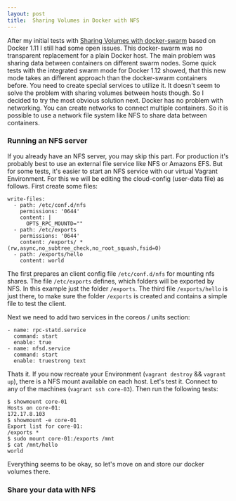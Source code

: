 ```yaml
---
layout: post
title:  Sharing Volumes in Docker with NFS
---
```


After my initial tests with [Sharing Volumes with docker-swarm](/Sharing-Volumes-With-Docker-Swarm/) based on Docker 1.11 I still had some open issues. This docker-swarm was no transparent replacement for a plain Docker host. The main problem was sharing data between containers on different swarm nodes. Some quick tests with the integrated swarm mode for Docker 1.12 showed, that this new mode takes an different approach than the docker-swarm containers before. You need to create special services to utilize it. It doesn't seem to solve the problem with sharing volumes between hosts though.
So I decided to try the most obvious solution next. Docker has no problem with networking. You can create networks to connect multiple containers. So it is possible to use a network file system like NFS to share data between containers.

### Running an NFS server
If you already have an NFS server, you may skip this part. For production it's probably best to use an external file service like NFS or Amazons EFS. But for some tests, it's easier to start an NFS service with our virtual Vagrant Environment. For this we will be editing the cloud-config (user-data file) as follows. First create some files:

```
write-files:
  - path: /etc/conf.d/nfs
    permissions: '0644'
    content: |
      OPTS_RPC_MOUNTD=""
  - path: /etc/exports
    permissions: '0644'
    content: /exports/ *(rw,async,no_subtree_check,no_root_squash,fsid=0)
  - path: /exports/hello
    content: world
```

The first prepares an client config file ```/etc/conf.d/nfs``` for mounting nfs shares. The file ```/etc/exports``` defines, which folders will be exported by NFS. In this example just the folder ```/exports```. The third file ```/exports/hello``` is just there, to make sure the folder ```/exports``` is created and contains a simple file to test the client.

Next we need to add two services in the coreos / units section:

```
- name: rpc-statd.service
  command: start
  enable: true
- name: nfsd.service
  command: start
  enable: truestrong text
```

Thats it. If you now recreate your Environment (```vagrant destroy``` && ```vagrant up```), there is a NFS mount available on each host. Let's test it. Connect to any of the machines (```vagrant ssh core-03```). Then run the following tests:

```
$ showmount core-01
Hosts on core-01:
172.17.8.103
$ showmount -e core-01
Export list for core-01:
/exports *
$ sudo mount core-01:/exports /mnt
$ cat /mnt/hello
world
```

Everything seems to be okay, so let's move on and store our docker volumes there.

### Share your data with NFS
